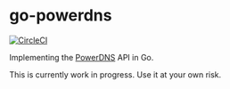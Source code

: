 # go-powerdns

[![CircleCI](https://circleci.com/gh/chiquitawow/go-powerdns/tree/master.svg?style=svg)](https://circleci.com/gh/chiquitawow/go-powerdns/tree/master)

Implementing the [PowerDNS](https://www.powerdns.com/) API in Go.

This is currently work in progress. Use it at your own risk.
